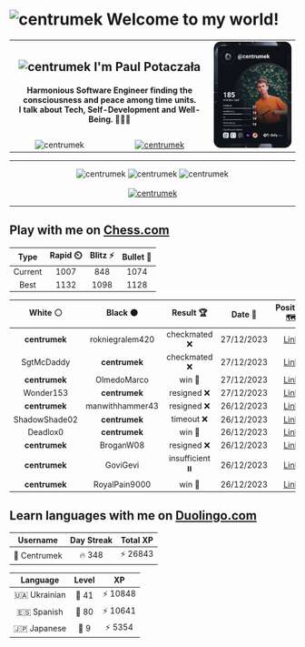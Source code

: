 <h1>
  <img
    src="https://emojis.slackmojis.com/emojis/images/1531849430/4246/blob-sunglasses.gif"
    width="30"
    alt="centrumek"
  />
  Welcome to my world!
</h1>

<table>
  <tbody>
    <tr>
      <td align="center" width="70%" colspan="2">
        <h2>
          <img
            src="https://raw.githubusercontent.com/MartinHeinz/MartinHeinz/master/wave.gif"
            width="30px"
            alt="centrumek"
          />
          I'm Paul Potaczała
        </h2>
        <h4>
          Harmonious Software Engineer finding the consciousness and peace among time units.
          <br/>
          I talk about Tech, Self-Development and Well-Being. 🌿🧘🚀
        </h4>
      </td>
      <td width="30%" rowspan="2">
        <a href="https://app.daily.dev/centrumek">
          <img
            src="./devcard.svg"
            alt="centrumek"
          />
        </a>
      </td>
    </tr>
    <tr align="center">
      <td>
        <img
          src="https://komarev.com/ghpvc/?username=centrumek&label=visitors&color=0e75b6&style=flat"
          alt="centrumek"
        >
      </td>
      <td>
        <a href="https://stackoverflow.com/users/14496012/centrumek">
          <img
            src="https://stackoverflow.com/users/flair/14496012.png?theme=dark"
            alt="centrumek"
          >
        </a>
      </td>
    </tr>
  </tbody>
</table>

---
<div align="center">
  <img 
    src="https://github-readme-stats.vercel.app/api?username=centrumek&show_icons=true&count_private=true&theme=dark&hide_border=true&hide=issues,contribs&bg_color=00000000"
    alt="centrumek"
  />
  <img
    src="https://github-readme-stats.vercel.app/api/top-langs/?username=centrumek&layout=compact&hide_border=true&theme=dark&bg_color=00000000&langs_count=6&exclude_repo=air-statistic-app"
    alt="centrumek"
  />
  <img 
    src="https://github-readme-streak-stats.herokuapp.com?user=centrumek&theme=dark&hide_border=true&background=FFFFFF00"
    alt="centrumek"
  />
  <br/>
  <br/>
  <a href="https://www.buymeacoffee.com/centrumek">
    <img
      src="https://cdn.buymeacoffee.com/buttons/v2/default-orange.png"
      height="50"
      width="210"
      alt="centrumek"
    />
  </a>
</div>

---

## Play with me on [Chess.com](https://www.chess.com/member/centrumek)

<div align="center">
<!--START_SECTION:chessStats-->
<!-- Automatically generated with https://github.com/Balastrong/chess-stats-action -->

| Type | Rapid ⏲️ | Blitz ⚡ | Bullet 🔫 |
|:---:|:---:|:---:|:---:|
| Current | 1007 | 848 | 1074 |
| Best | 1132 | 1098 | 1128 |

| White ⚪ | Black ⚫ | Result 🏆 | Date 📅 | Position 🗺️ | Type 🕕 |
|:---:|:---:|:---:|:---:|:---:|:---:|
| **centrumek** | rokniegralem420 | checkmated ❌ | 27/12/2023 | <a href="http://www.ee.unb.ca/cgi-bin/tervo/fen.pl?select=6k1/pp4pp/8/3p4/1P6/B6n/P1r3qK/8 w - -">Link</a> | Blitz |
| SgtMcDaddy | **centrumek** | checkmated ❌ | 27/12/2023 | <a href="http://www.ee.unb.ca/cgi-bin/tervo/fen.pl?select=3q3r/4kQ1p/3p3b/1p2pRp1/p3P1P1/3P3P/PPP5/6K1 b - -">Link</a> | Blitz |
| **centrumek** | OlmedoMarco | win 🥇 | 27/12/2023 | <a href="http://www.ee.unb.ca/cgi-bin/tervo/fen.pl?select=5k2/5p2/2b2npp/1pP5/3p3N/3B1PP1/r6P/3QR1K1 b - -">Link</a> | Blitz |
| Wonder153 | **centrumek** | resigned ❌ | 27/12/2023 | <a href="http://www.ee.unb.ca/cgi-bin/tervo/fen.pl?select=1r1qk2r/6Qp/2p1p1p1/p3Pp2/3Pp3/2P1P3/PPB3PP/R1B2RK1 b k -">Link</a> | Blitz |
| **centrumek** | manwithhammer43 | resigned ❌ | 26/12/2023 | <a href="http://www.ee.unb.ca/cgi-bin/tervo/fen.pl?select=3r4/6k1/8/pB3p1p/P3rP1P/4K3/8/8 w - -">Link</a> | Blitz |
| ShadowShade02 | **centrumek** | timeout ❌ | 26/12/2023 | <a href="http://www.ee.unb.ca/cgi-bin/tervo/fen.pl?select=8/3K4/4Pk2/8/8/8/8/8 b - -">Link</a> | Blitz |
| Deadlox0 | **centrumek** | win 🥇 | 26/12/2023 | <a href="http://www.ee.unb.ca/cgi-bin/tervo/fen.pl?select=5k2/p2b3p/7p/6K1/6P1/5P2/5r1q/8 w - -">Link</a> | Blitz |
| **centrumek** | BroganW08 | resigned ❌ | 26/12/2023 | <a href="http://www.ee.unb.ca/cgi-bin/tervo/fen.pl?select=8/5p2/2pp2p1/2pb2kp/8/4K3/8/8 w - h6">Link</a> | Blitz |
| **centrumek** | GoviGevi | insufficient ⏸️ | 26/12/2023 | <a href="http://www.ee.unb.ca/cgi-bin/tervo/fen.pl?select=8/8/6K1/8/8/5k2/8/8 b - -">Link</a> | Blitz |
| **centrumek** | RoyalPain9000 | win 🥇 | 26/12/2023 | <a href="http://www.ee.unb.ca/cgi-bin/tervo/fen.pl?select=5N2/6p1/2R1bk1p/7P/6r1/4K3/8/8 b - -">Link</a> | Blitz |

<!--END_SECTION:chessStats-->
</div>

## Learn languages with me on [Duolingo.com](https://www.duolingo.com/profile/Centrumek)

<div align="center">
<!--START_SECTION:duolingoStats-->
<!-- Automatically generated with https://github.com/centrumek/duolingo-readme-stats-->

| Username | Day Streak | Total XP |
|:---:|:---:|:---:|
| 👤 Centrumek | 🔥 348 | ⚡ 26843 |

| Language | Level | XP |
|:---:|:---:|:---:|
| 🇺🇦 Ukrainian | 👑 41 | ⚡ 10848 |
| 🇪🇸 Spanish | 👑 80 | ⚡ 10641 |
| 🇯🇵 Japanese | 👑 9 | ⚡ 5354 |

<!--END_SECTION:duolingoStats-->
</div>
<!--
**centrumek/centrumek** is a ✨ _special_ ✨ repository because its `README.md` (this file) appears on your GitHub profile.

Here are some ideas to get you started:

- 🔭 I’m currently working on ...
- 🌱 I’m currently learning ...
- 👯 I’m looking to collaborate on ...
- 🤔 I’m looking for help with ...
- 💬 Ask me about ...
- 📫 How to reach me: ...
- 😄 Pronouns: ...
- ⚡ Fun fact: ...
-->
